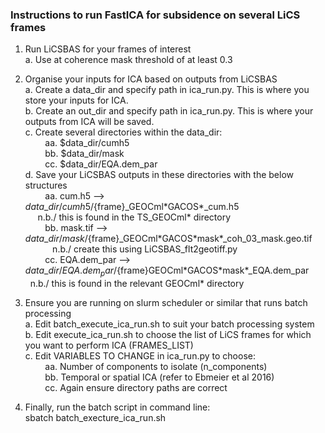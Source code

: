 ### Instructions to run FastICA for subsidence on several LiCS frames ###

1. Run LiCSBAS for your frames of interest \
  a. Use at coherence mask threshold of at least 0.3

2. Organise your inputs for ICA based on outputs from LiCSBAS \
  a. Create a data_dir and specify path in ica_run.py. This is where you store your inputs for ICA. \
  b. Create an out_dir and specify path in ica_run.py. This is where your outputs from ICA will be saved. \
  c. Create several directories within the data_dir: \
  &nbsp;&nbsp;&nbsp;&nbsp;&nbsp;&nbsp;&nbsp;&nbsp;aa. \$data_dir/cumh5 \
  &nbsp;&nbsp;&nbsp;&nbsp;&nbsp;&nbsp;&nbsp;&nbsp;bb. \$data_dir/mask \
  &nbsp;&nbsp;&nbsp;&nbsp;&nbsp;&nbsp;&nbsp;&nbsp;cc. \$data_dir/EQA.dem\_par \
  d. Save your LiCSBAS outputs in these directories with the below structures \
  &nbsp;&nbsp;&nbsp;&nbsp;&nbsp;&nbsp;&nbsp;&nbsp;aa. cum.h5 --> ${data}\_dir/cumh5/${frame}\_GEOCml\*GACOS\*\_cum.h5&nbsp;&nbsp;&nbsp;&nbsp;&nbsp;&nbsp;&nbsp;&nbsp;&nbsp;&nbsp;&nbsp;&nbsp;&nbsp;&nbsp;&nbsp;&nbsp;&nbsp;&nbsp;&nbsp;&nbsp;&nbsp;&nbsp;&nbsp;&nbsp;&nbsp;&nbsp;&nbsp;&nbsp;&nbsp;&nbsp;&nbsp;&nbsp;&nbsp;&nbsp;&nbsp;&nbsp;&nbsp;&nbsp;&nbsp;&nbsp;n.b./ this is found in the TS_GEOCml* directory \
  &nbsp;&nbsp;&nbsp;&nbsp;&nbsp;&nbsp;&nbsp;&nbsp;bb. mask.tif --> ${data}\_dir/mask/${frame}\_GEOCml\*GACOS\*mask\*\_coh\_03\_mask.geo.tif&nbsp;&nbsp;&nbsp;&nbsp;&nbsp;&nbsp;&nbsp;&nbsp;&nbsp;&nbsp;&nbsp;&nbsp;&nbsp;&nbsp;&nbsp;&nbsp;n.b./ create this using LiCSBAS_flt2geotiff.py \
  &nbsp;&nbsp;&nbsp;&nbsp;&nbsp;&nbsp;&nbsp;&nbsp;cc. EQA.dem_par --> ${data}\_dir/EQA.dem_par/${frame}GEOCml\*GACOS\*mask\*\_EQA.dem_par&nbsp;&nbsp;&nbsp;&nbsp;&nbsp;&nbsp;&nbsp;&nbsp;n.b./ this is found in the relevant GEOCml* directory

3. Ensure you are running on slurm scheduler or similar that runs batch processing \
  a. Edit batch_execute_ica_run.sh to suit your batch processing system \
  b. Edit execute_ica_run.sh to choose the list of LiCS frames for which you want to perform ICA (FRAMES_LIST) \
  c. Edit VARIABLES TO CHANGE in ica_run.py to choose: \
  &nbsp;&nbsp;&nbsp;&nbsp;&nbsp;&nbsp;&nbsp;&nbsp;aa. Number of components to isolate (n_components) \
  &nbsp;&nbsp;&nbsp;&nbsp;&nbsp;&nbsp;&nbsp;&nbsp;bb. Temporal or spatial ICA (refer to Ebmeier et al 2016) \
  &nbsp;&nbsp;&nbsp;&nbsp;&nbsp;&nbsp;&nbsp;&nbsp;cc. Again ensure directory paths are correct

4. Finally, run the batch script in command line: \
sbatch batch_execture_ica_run.sh
